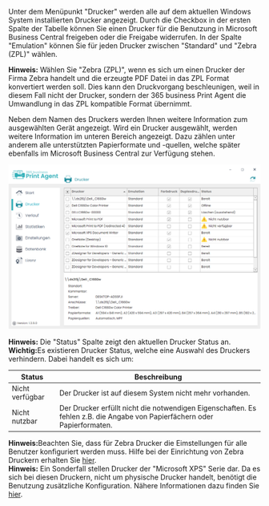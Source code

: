 Unter dem Menüpunkt "Drucker" werden alle auf dem aktuellen Windows System installierten Drucker angezeigt. Durch die Checkbox in der ersten Spalte der Tabelle können Sie einen Drucker für die Benutzung in Microsoft Business Central freigeben oder die Freigabe widerrufen.
In der Spalte "Emulation" können Sie für jeden Drucker zwischen "Standard" und "Zebra (ZPL)" wählen.

<div class="alert alert-info">
    <i class="fa-solid fa-lightbulb"></i> <strong>Hinweis:</strong> Wählen Sie "Zebra (ZPL)", wenn es sich um einen Drucker der Firma Zebra handelt und die erzeugte PDF Datei in das ZPL Format konvertiert werden soll. Dies kann den Druckvorgang beschleunigen, weil in diesem Fall nicht der Drucker, sondern der 365 business Print Agent die Umwandlung in das ZPL kompatible Format übernimmt.
</div>

Neben dem Namen des Druckers werden Ihnen weitere Information zum ausgewählten Gerät angezeigt. Wird ein Drucker ausgewählt, werden weitere Information im unteren Bereich angezeigt. Dazu zählen unter anderem alle unterstützten Papierformate und -quellen, welche später ebenfalls im Microsoft Business Central zur Verfügung stehen.

![Druckerverwaltung](/assets/images/365-business-print-agent/config-tool/Printer.PNG)  

<div class="alert alert-info">
    <i class="fa-solid fa-lightbulb"></i> <strong>Hinweis:</strong> Die "Status" Spalte zeigt den aktuellen Drucker Status an.
</div>

<div class="alert alert-notice">
    <i class="fa-solid fa-notes"></i> <strong>Wichtig:</strong>Es existieren Drucker Status, welche eine Auswahl des Druckers verhindern. Dabei handelt es sich um:
<style>

table tr:nth-child(odd) td{
  background:none;
}

table tr:nth-child(even) td{
  background:none;
}
</style>
<table>
  <thead>
    <tr>
      <th>Status</th>
      <th>Beschreibung</th>
    </tr>
  </thead>
  <tbody>
    <tr>
      <td>Nicht verfügbar</td>
      <td>Der Drucker ist auf diesem System nicht mehr vorhanden.</td>
    </tr>
    <tr>
      <td colspan="2" style="height:0;padding:0"></td>
    </tr>
    <tr>
      <td>Nicht nutzbar</td>
      <td>Der Drucker erfüllt nicht die notwendigen Eigenschaften. Es fehlen z.B. die Angabe von Papierfächern oder Papierformaten.</td>
    </tr>
  </tbody>
</table>
</div>

<div class="alert alert-info">
    <i class="fa-solid fa-lightbulb"></i> <strong>Hinweis:</strong>Beachten Sie, dass für Zebra Drucker die Eimstellungen für alle Benutzer konfiguriert werden muss. Hilfe bei der Einrichtung von Zebra Druckern erhalten Sie <a href="../support/setup-zebra-default-settings/">hier</a>.
</div>

<div class="alert alert-info">
    <i class="fa-solid fa-lightbulb"></i> <strong>Hinweis:</strong> Ein Sonderfall stellen Drucker der "Microsoft XPS" Serie dar. Da es sich bei diesen Druckern, nicht um physische Drucker handelt, benötigt die Benutzung zusätzliche Konfiguration. Nähere Informationen dazu finden Sie <a href="../support/setup-xps-printer/">hier</a>.
</div>